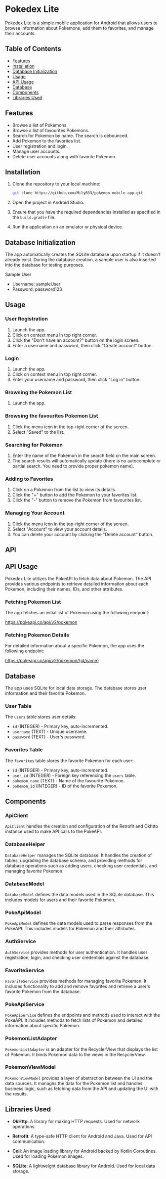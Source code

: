 # Pokedex Lite

Pokedex Lite is a simple mobile application for Android that allows users to browse information about Pokemons, add them to favorites, and manage their accounts.

## Table of Contents

- [Features](#features)
- [Installation](#installation)
- [Database Initialization](#database-initialization)
- [Usage](#usage)
- [API Usage](#api-usage)
- [Database](#database)
- [Components](#components)
- [Libraries Used](#libraries-used)

## Features

- Browse a list of Pokemons.
- Browse a list of favourites Pokemons.
- Search for Pokemon by name. The search is debounced.
- Add Pokemon to the favorites list.
- User registration and login.
- Manage user accounts.
- Delete user accounts along with favorite Pokemon.

## Installation

1. Clone the repository to your local machine:
    ```sh
    git clone https://github.com/MilyB33/pokemon-mobile-app.git
    ```

2. Open the project in Android Studio.

3. Ensure that you have the required dependencies installed as specified in the `build.gradle` file.

4. Run the application on an emulator or physical device.

## Database Initialization

The app automatically creates the SQLite database upon startup if it doesn't already exist. During the database creation, a sample user is also inserted into the database for testing purposes.

Sample User
- Username: sampleUser
- Password: password123

## Usage

### User Registration

1. Launch the app.
2. Click on context menu in top right corner. 
3. Click the "Don't have an account?" button on the login screen. 
4. Enter a username and password, then click "Create account" button.

### Login

1. Launch the app.
2. Click on context menu in top right corner. 
3. Enter your username and password, then click "Log in" button.

### Browsing the Pokemon List

1. Launch the app.

### Browsing the favourites Pokemon List

1. Click the menu icon in the top-right corner of the screen.
2. Select "Saved" to the list.

### Searching for Pokemon

1. Enter the name of the Pokemon in the search field on the main screen.
2. The search results will automatically update (there is no autocomplete or partial search. You need to provide proper pokemon name).

### Adding to Favorites

1. Click on a Pokemon from the list to view its details.
2. Click the "+" button to add the Pokemon to your favorites list.
3. Click the "-" button to remove the Pokemon from favourites list.

### Managing Your Account

1. Click the menu icon in the top-right corner of the screen.
2. Select "Account" to view your account details.
3. You can delete your account by clicking the "Delete account" button.


## API

## API Usage

Pokedex Lite utilizes the PokeAPI to fetch data about Pokemon. The API provides various endpoints to retrieve detailed information about each Pokemon, including their names, IDs, and other attributes.

### Fetching Pokemon List

The app fetches an initial list of Pokemon using the following endpoint:

https://pokeapi.co/api/v2/pokemon

### Fetching Pokemon Details

For detailed information about a specific Pokemon, the app uses the following endpoint:

https://pokeapi.co/api/v2/pokemon/{id/name}


## Database

The app uses SQLite for local data storage. The database stores user information and their favorite Pokemon.

### User Table

The `users` table stores user details:
- `id` (INTEGER) - Primary key, auto-incremented.
- `username` (TEXT) - Unique username.
- `password` (TEXT) - User's password.

### Favorites Table

The `favorites` table stores the favorite Pokemon for each user:
- `id` (INTEGER) - Primary key, auto-incremented.
- `user_id` (INTEGER) - Foreign key referencing the `users` table.
- `pokemon_name` (TEXT) - Name of the favourite Pokemon.
- `pokemon_id` (INTEGER) - ID of the favorite Pokemon.

## Components

### ApiClient
`ApiClient` handles the creation and configuration of the Retrofit and Okhttp instance used to make API calls to the PokeAPI.

### DatabaseHelper
`DatabaseHelper` manages the SQLite database. It handles the creation of tables, upgrading the database schema, and providing methods for database operations such as adding users, checking user credentials, and managing favorite Pokemon.

### DatabaseModel
`DatabaseModel` defines the data models used in the SQLite database. This includes models for users and their favorite Pokemon.

### PokeApiModel
`PokeApiModel` defines the data models used to parse responses from the PokeAPI. This includes models for Pokemon and their attributes.

### AuthService
`AuthService` provides methods for user authentication. It handles user registration, login, and checking user credentials against the database.

### FavoriteService
`FavoriteService` provides methods for managing favorite Pokemon. It includes functionality to add and remove favorites and retrieve a user's favorite Pokemon from the database.

### PokeApiService
`PokeApiService` defines the endpoints and methods used to interact with the PokeAPI. It includes methods to fetch lists of Pokemon and detailed information about specific Pokemon.

### PokemonListAdapter
`PokemonListAdapter` is an adapter for the RecyclerView that displays the list of Pokemon. It binds Pokemon data to the views in the RecyclerView.

### PokemonViewModel
`PokemonViewModel` provides a layer of abstraction between the UI and the data sources. It manages the data for the Pokemon list and handles business logic, such as fetching data from the API and updating the UI with the results.

## Libraries Used

- **OkHttp**: A library for making HTTP requests. Used for network operations.

- **Retrofit**: A type-safe HTTP client for Android and Java. Used for API communication.

- **Coil**: An image loading library for Android backed by Kotlin Coroutines. Used for loading Pokemon images.

- **SQLite**: A lightweight database library for Android. Used for local data storage.
